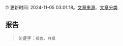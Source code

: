 :alarm_clock: 更新时间: 2024-11-05 03:01:18。[文章来源](/README.md)、[文章分类](/TAGS.md)

## 报告


> 关键字：`报告`、`月报`



